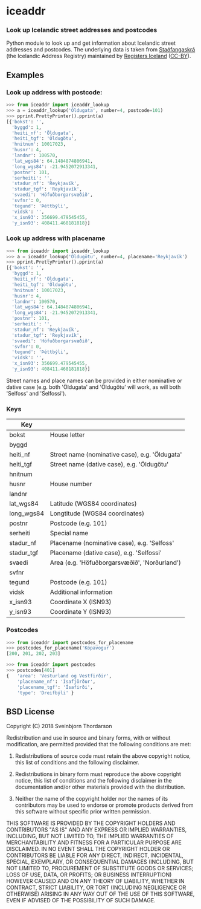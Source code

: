 # iceaddr
 
### Look up Icelandic street addresses and postcodes

Python module to look up and get information about Icelandic street addresses and postcodes. The underlying data is taken from [Staðfangaskrá](https://opingogn.is/dataset/stadfangaskra) (the Icelandic Address Registry) maintained by [Registers Iceland](https://www.skra.is) ([CC-BY](http://opendefinition.org/licenses/cc-by/)).

## Examples

### Look up address with postcode:

```python
>>> from iceaddr import iceaddr_lookup
>>> a = iceaddr_lookup('Öldugata', number=4, postcode=101)
>>> pprint.PrettyPrinter().pprint(a)
[{'bokst': '',
  'byggd': 1,
  'heiti_nf': 'Öldugata',
  'heiti_tgf': 'Öldugötu',
  'hnitnum': 10017023,
  'husnr': 4,
  'landnr': 100570,
  'lat_wgs84': 64.1484874806941,
  'long_wgs84': -21.9452072913341,
  'postnr': 101,
  'serheiti': '',
  'stadur_nf': 'Reykjavík',
  'stadur_tgf': 'Reykjavík',
  'svaedi': 'Höfuðborgarsvæðið',
  'svfnr': 0,
  'tegund': 'Þéttbýli',
  'vidsk': '',
  'x_isn93': 356699.479545455,
  'y_isn93': 408411.468181818}]
```

### Look up address with placename

```python
>>> from iceaddr import iceaddr_lookup
>>> a = iceaddr_lookup('Öldugötu', number=4, placename='Reykjavík')
>>> pprint.PrettyPrinter().pprint(a)
[{'bokst': '',
  'byggd': 1,
  'heiti_nf': 'Öldugata',
  'heiti_tgf': 'Öldugötu',
  'hnitnum': 10017023,
  'husnr': 4,
  'landnr': 100570,
  'lat_wgs84': 64.1484874806941,
  'long_wgs84': -21.9452072913341,
  'postnr': 101,
  'serheiti': '',
  'stadur_nf': 'Reykjavík',
  'stadur_tgf': 'Reykjavík',
  'svaedi': 'Höfuðborgarsvæðið',
  'svfnr': 0,
  'tegund': 'Þéttbýli',
  'vidsk': '',
  'x_isn93': 356699.479545455,
  'y_isn93': 408411.468181818}]
```
Street names and place names can be provided in either nominative or dative case (e.g. both 'Öldugata' and 'Öldugötu' will work, as will both 'Selfoss' and 'Selfossi').

### Keys

| Key           |                                                |
| ------------- |------------------------------------------------|
| bokst         | House letter                                   |
| byggd         |                                                |
| heiti_nf      | Street name (nominative case), e.g. 'Öldugata' |
| heiti_tgf     | Street name (dative case), e.g. 'Öldugötu'     |
| hnitnum       |                                                |
| husnr         | House number                                   |
| landnr        |                                                |
| lat_wgs84     | Latitude (WGS84 coordinates)                   |
| long_wgs84    | Longtitude (WGS84 coordinates)                 |
| postnr        | Postcode (e.g. 101)                            |
| serheiti      | Special name                                   |
| stadur_nf     | Placename (nominative case), e.g. 'Selfoss'    |
| stadur_tgf    | Placename (dative case), e.g. 'Selfossi'       |
| svaedi        | Area (e.g. 'Höfuðborgarsvæðið', 'Norðurland')  |
| svfnr         |                                                |
| tegund        | Postcode (e.g. 101)                            |
| vidsk         | Additional information                         |
| x_isn93       | Coordinate X (ISN93)                           |
| y_isn93       | Coordinate Y (ISN93)                           |


### Postcodes

```python
>>> from iceaddr import postcodes_for_placename
>>> postcodes_for_placename('Kópavogur')
[200, 201, 202, 203]
```

```python
>>> from iceaddr import postcodes
>>> postcodes[401]
{   'area': 'Vesturland og Vestfirðir', 
    'placename_nf': 'Ísafjörður', 
    'placename_tgf': 'Ísafirði', 
    'type': 'Dreifbýli' }
```

## BSD License 

Copyright (C) 2018 Sveinbjorn Thordarson

Redistribution and use in source and binary forms, with or without modification,
are permitted provided that the following conditions are met:

1. Redistributions of source code must retain the above copyright notice, this
list of conditions and the following disclaimer.

2. Redistributions in binary form must reproduce the above copyright notice, this
list of conditions and the following disclaimer in the documentation and/or other
materials provided with the distribution.

3. Neither the name of the copyright holder nor the names of its contributors may
be used to endorse or promote products derived from this software without specific
prior written permission.

THIS SOFTWARE IS PROVIDED BY THE COPYRIGHT HOLDERS AND CONTRIBUTORS "AS IS" AND
ANY EXPRESS OR IMPLIED WARRANTIES, INCLUDING, BUT NOT LIMITED TO, THE IMPLIED
WARRANTIES OF MERCHANTABILITY AND FITNESS FOR A PARTICULAR PURPOSE ARE DISCLAIMED.
IN NO EVENT SHALL THE COPYRIGHT HOLDER OR CONTRIBUTORS BE LIABLE FOR ANY DIRECT,
INDIRECT, INCIDENTAL, SPECIAL, EXEMPLARY, OR CONSEQUENTIAL DAMAGES (INCLUDING, BUT
NOT LIMITED TO, PROCUREMENT OF SUBSTITUTE GOODS OR SERVICES; LOSS OF USE, DATA, OR
PROFITS; OR BUSINESS INTERRUPTION) HOWEVER CAUSED AND ON ANY THEORY OF LIABILITY,
WHETHER IN CONTRACT, STRICT LIABILITY, OR TORT (INCLUDING NEGLIGENCE OR OTHERWISE)
ARISING IN ANY WAY OUT OF THE USE OF THIS SOFTWARE, EVEN IF ADVISED OF THE
POSSIBILITY OF SUCH DAMAGE.

